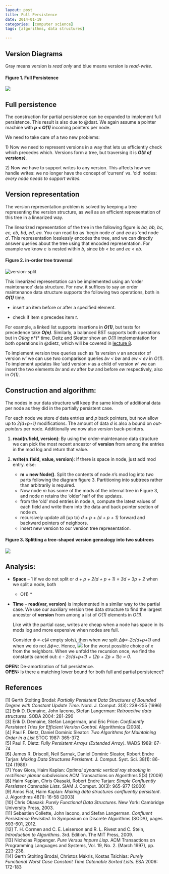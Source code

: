 ```yaml
---
layout: post
title: Full Persistence
date: 2014-01-19
categories: [computer science]
tags: [algorithms, data structures]

---
```


Version Diagrams 
---
Gray means version is *read only* and blue means version is *read-write*.

#### Figure 1. Full Persistence 
![](http://sungsoo.github.com/images/fullpersistence.png)

Full persistence
---
The construction for partial persistence can be expanded to implement
full persistence. This result is also due to @dsst. We again assume a
pointer machine with ***p <  O(1)*** incoming pointers per node.

We need to take care of a two new problems:

​1) Now we need to represent versions in a way that lets us efficiently
check which precedes which. Versions form a tree, but traversing it is
***O(# of versions)***.

​2) Now we have to support writes to any version. This affects how we
handle writes: we no longer have the concept of ‘current’ vs. ‘old’
nodes: *every node needs to support writes*.

Version representation
----------------------

The version representation problem is solved by keeping a tree
representing the version structure, as well as an efficient
representation of this tree in a linearized way.

The linearized representation of the tree in the following figure
is *ba, bb, bc, ec, eb, bd, ed, ea*. You can read *ba* as ‘begin node
*a*’ and *ea* as ‘end node *a*’. This representation losslessly encodes
the tree, and we can directly answer queries about the tree using that
encoded representation. For example we know *c* is nested within *b*,
since *bb < bc* and *ec < eb*.

#### Figure 2. in-order tree traversal 
![version-split](http://sungsoo.github.com/images/TreeTraversal.png)


This linearized representation can be implemented using an ‘order
maintenance’ data structure. For now, it suffices to say an order
maintenance data structure supports the following two operations, both
in ***O(1)*** time.

-   insert an item before or after a specified element.

-   check if item *s* precedes item *t*.

For example, a linked list supports insertions in ***O(1)***, but tests for
precedence take ***O(n)***. Similarly, a balanced BST supports both
operations but in *O(log* n*)* time. Deitz and Sleator show an *O(1)*
implementation for both operations in @dietz, which will be covered in
[lecture 8](http://courses.csail.mit.edu/6.851/spring12/lectures/L08.html).

To implement version tree queries such as ‘is version *v* an ancestor of
version *w*’ we can use two comparison queries *bv < bw* and *ew < ev*
in *O(1)*. To implement updates like ‘add version *v* as a child of
version *w*’ we can insert the two elements *bv* and *ev* after *bw* and
before *ew* respectively, also in *O(1)*.

Construction and algorithm:
---------------------------

The nodes in our data structure will keep the same kinds of additional
data per node as they did in the partially persistent case.

For each node we store *d* data entries and *p* back pointers, but now
allow up to *2(d+p+1)* modifications. The amount of data *d* is also a
bound on *out-pointers* per node. Additionally we now also
version back-pointers.

1.  **read(n.field, version)**: By using the
    order-maintenance data structure we can pick the most recent
    ancestor of **version** from among the entries in the mod log and
    return that value.

2.  **write(n.field, value, version)**: If there
    is space in node, just add mod entry. else:
	- **m = new Node()**. Split the contents of node *n*’s mod
        log into *two* parts following the diagram
        figure 3. Partitioning into subtrees rather than
        arbitrarily is required.
	- Now node *m* has some of the mods of the internal tree in
        Figure 3, and node *n* retains the ‘older’ half of
        the updates.
	- from the ‘old’ mod entries in node *n*, compute the latest
        values of each field and write them into the data and back
        pointer section of node *m*.
	- recursively update all (up to) *d + p + (d + p + 1)* forward and
        backward pointers of neighbors.
	- insert new version to our version tree representation.

#### Figure 3. Splitting a tree-shaped version genealogy into two subtrees 
![](http://sungsoo.github.com/images/VersionSplitting.png)


Analysis:
---------

-   **Space** – 1 if we do not split or
    *d + p + 2(d  + p + 1) = 3d + 3p + 2* when we split a node, both
    * O(1) *

-   **Time** – **read(var, version)** is implemented in a similar way to the
    partial case. We use our auxiliary version tree data structure to
    find the largest ancestor of **version** from among a list of *O(1)*
    elements in *O(1)*.

    Like with the partial case, writes are cheap when a node has space
    in its mods log and more expensive when nodes are full.

    Consider *ϕ =-c*(# empty slots), then when we split *Δϕ=-2c(d+p+1)* and when we do not *Δϕ=c*. Hence,
    ![](http://sungsoo.github.com/images/eqn-fp04.png)
    for the worst possible choice of *x* from the neighbors. When we
    unfold the recursion once, we find the constants cancel out:
    *c - 2c(d+p+1) + (2p + 2p + 1)c = 0*.

**OPEN:** De-amortization of full persistence.  
**OPEN:** Is there a matching lower bound for both full and
partial persistence?


References
---

[1] Gerth Stolting Brodal: *Partially Persistent Data Structures of Bounded
Degree with Constant Update Time*. Nord. J. Comput. 3(3): 238-255 (1996)  
[2] Erik D. Demaine, John Iacono, Stefan Langerman: *Retroactive data
structures*. SODA 2004: 281-290  
[3] Erik D. Demaine, Stefan Langerman, and Eric Price: *Confluently
Persistent Tries for Efficient Version Control*. Algorithmica (2008).  
[4] Paul F. Dietz, Daniel Dominic Sleator: *Two Algorithms for Maintaining
Order in a List* STOC 1987: 365-372  
[5] Paul F. Dietz: *Fully Persistent Arrays (Extended Array)*. WADS 1989:
67-74  
[6] James R. Driscoll, Neil Sarnak, Daniel Dominic Sleator, Robert Endre
Tarjan: *Making Data Structures Persistent*. J. Comput. Syst. Sci.
38(1): 86-124 (1989)  
[7] Yoav Giora, Haim Kaplan: *Optimal dynamic vertical ray shooting in
rectilinear planar subdivisions* ACM Transactions on Algorithms 5(3)
(2009)  
[8] Haim Kaplan, Chris Okasaki, Robert Endre Tarjan: *Simple Confluently
Persistent Catenable Lists*. SIAM J. Comput. 30(3): 965-977 (2000)  
[9] Amos Fiat, Haim Kaplan: *Making data structures confluently persistent*.
J. Algorithms 48(1): 16-58 (2003)  
[10] Chris Okasaki: *Purely Functional Data Structures*. New York: Cambridge
University Press, 2003.  
[11] Sebastien Collette, John Iacono, and Stefan Langerman. *Confluent
Persistence Revisited.* In Symposium on Discrete Algorithms (SODA),
pages 593-601, 2012.  
[12] T. H. Cormen and C. E. Leiserson and R. L. Rivest and C. Stein,
*Introduction to Algorithms*. 3rd. Edition. The MIT Press, 2009.  
[13] Nicholas Pippenger. *Pure Versus Impure Lisp*. ACM Transactions on
Programming Languages and Systems, Vol. 19, No. 2. (March 1997), pp.
223-238.  
[14] Gerth Stolting Brodal, Christos Makris, Kostas Tsichlas: *Purely
Functional Worst Case Constant Time Catenable Sorted Lists.* ESA 2006:
172-183
